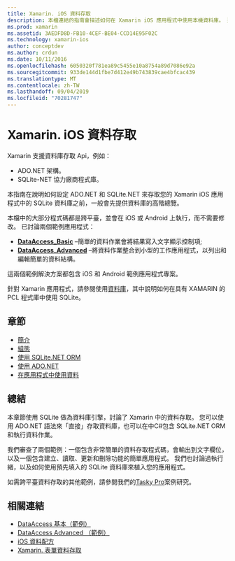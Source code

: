 ```yaml
---
title: Xamarin. iOS 資料存取
description: 本檔連結的指南會描述如何在 Xamarin iOS 應用程式中使用本機資料庫。 連結的內容會討論 SQLite.NET、ADO.NET 等等。
ms.prod: xamarin
ms.assetid: 3AEDFD8D-FB10-4CEF-BE04-CCD14E95F02C
ms.technology: xamarin-ios
author: conceptdev
ms.author: crdun
ms.date: 10/11/2016
ms.openlocfilehash: 6050320f781ea89c5455e10a8754a89d7086e92a
ms.sourcegitcommit: 933de144d1fbe7d412e49b743839cae4bfcac439
ms.translationtype: MT
ms.contentlocale: zh-TW
ms.lasthandoff: 09/04/2019
ms.locfileid: "70281747"
---
```

# <a name="xamarinios-data-access"></a>Xamarin. iOS 資料存取

Xamarin 支援資料庫存取 Api，例如：

- ADO.NET 架構。
- SQLite-NET 協力廠商程式庫。

本指南在說明如何設定 ADO.NET 和 SQLite.NET 來存取您的 Xamarin iOS 應用程式中的 SQLite 資料庫之前，一般會先提供資料庫的高階總覽。 

本檔中的大部分程式碼都是跨平臺，並會在 iOS 或 Android 上執行，而不需要修改。 已討論兩個範例應用程式：

- [**DataAccess_Basic**](https://github.com/xamarin/mobile-samples/tree/master/DataAccess/Basic) –簡單的資料作業會將結果寫入文字顯示控制項;
- [**DataAccess_Advanced**](https://github.com/xamarin/mobile-samples/tree/master/DataAccess/Advanced) –將資料作業整合到小型的工作應用程式，以列出和編輯簡單的資料結構。

這兩個範例解決方案都包含 iOS 和 Android 範例應用程式專案。

針對 Xamarin 應用程式，請參閱使用[資料庫](~/xamarin-forms/data-cloud/data/databases.md)，其中說明如何在具有 XAMARIN 的 PCL 程式庫中使用 SQLite。

## <a name="sections"></a>章節

- [簡介](introduction.md)
- [組態](configuration.md)
- [使用 SQLite.NET ORM](using-sqlite-orm.md)
- [使用 ADO.NET](using-adonet.md)
- [在應用程式中使用資料](using-data-in-an-app.md)

## <a name="summary"></a>總結

本章節使用 SQLite 做為資料庫引擎，討論了 Xamarin 中的資料存取。 您可以使用 ADO.NET 語法來「直接」存取資料庫，也可以在中C#包含 SQLite.NET ORM 和執行資料作業。

我們審查了兩個範例：一個包含非常簡單的資料存取程式碼，會輸出到文字欄位，以及一個包含建立、讀取、更新和刪除功能的簡單應用程式。 我們也討論過執行緒，以及如何使用預先填入的 SQLite 資料庫來植入您的應用程式。

如需跨平臺資料存取的其他範例，請參閱我們的[Tasky Pro](~/cross-platform/app-fundamentals/building-cross-platform-applications/case-study-tasky.md)案例研究。

## <a name="related-links"></a>相關連結

- [DataAccess 基本（範例）](https://github.com/xamarin/mobile-samples/tree/master/DataAccess/Basic)
- [DataAccess Advanced （範例）](https://github.com/xamarin/mobile-samples/tree/master/DataAccess/Advanced)
- [iOS 資料配方](https://github.com/xamarin/recipes/tree/master/Recipes/ios/data/sqlite)
- [Xamarin. 表單資料存取](~/xamarin-forms/data-cloud/data/databases.md)
